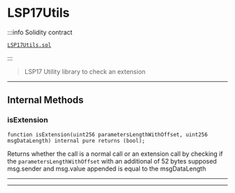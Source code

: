 # LSP17Utils

:::info Solidity contract

[`LSP17Utils.sol`](https://github.com/lukso-network/lsp-smart-contracts/blob/develop/contracts/undefined)

:::


> LSP17 Utility library to check an extension





---

## Internal Methods


### isExtension








```solidity
function isExtension(uint256 parametersLengthWithOffset, uint256 msgDataLength) internal pure returns (bool);
```




Returns whether the call is a normal call or an extension call by checking if
 the `parametersLengthWithOffset` with an additional of 52 bytes supposed msg.sender
 and msg.value appended is equal to the msgDataLength











---

---

